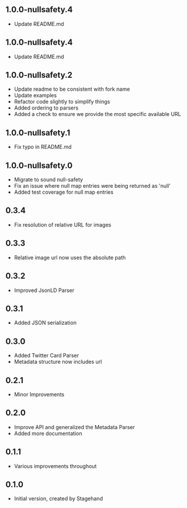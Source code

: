 ## 1.0.0-nullsafety.4

- Update README.md

## 1.0.0-nullsafety.4

- Update README.md

## 1.0.0-nullsafety.2

- Update readme to be consistent with fork name
- Update examples
- Refactor code slightly to simplify things
- Added ordering to parsers
- Added a check to ensure we provide the most specific available URL

## 1.0.0-nullsafety.1

- Fix typo in README.md

## 1.0.0-nullsafety.0

- Migrate to sound null-safety
- Fix an issue where null map entries were being returned as 'null'
- Added test coverage for null map entries

## 0.3.4

- Fix resolution of relative URL for images

## 0.3.3

- Relative image url now uses the absolute path

## 0.3.2

- Improved JsonLD Parser

## 0.3.1

- Added JSON serialization

## 0.3.0

- Added Twitter Card Parser
- Metadata structure now includes url

## 0.2.1

- Minor Improvements

## 0.2.0

- Improve API and generalized the Metadata Parser
- Added more documentation

## 0.1.1

- Various improvements throughout

## 0.1.0

- Initial version, created by Stagehand
